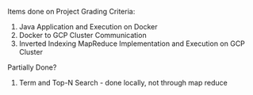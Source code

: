 Items done on Project Grading Criteria:

1. Java Application and Execution on Docker
2. Docker to GCP Cluster Communication
3. Inverted Indexing MapReduce Implementation and Execution on GCP Cluster

Partially Done?
1. Term and Top-N Search - done locally, not through map reduce